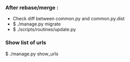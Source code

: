 ### After rebase/merge :

* Check diff between common.py and common.py.dist
* $ ./manage.py migrate
* $ ./scripts/routines/update.py

### Show list of urls

$ ./manage.py show_urls
